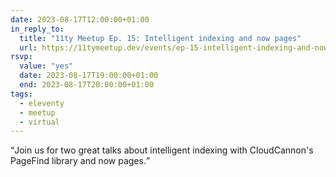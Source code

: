 ```yaml
---
date: 2023-08-17T12:00:00+01:00
in_reply_to:
  title: "11ty Meetup Ep. 15: Intelligent indexing and now pages"
  url: https://11tymeetup.dev/events/ep-15-intelligent-indexing-and-now-pages/
rsvp:
  value: "yes"
  date: 2023-08-17T19:00:00+01:00
  end: 2023-08-17T20:00:00+01:00
tags:
  - eleventy
  - meetup
  - virtual
---
```


<q>Join us for two great talks about intelligent indexing with CloudCannon's PageFind library and now pages.</q>
